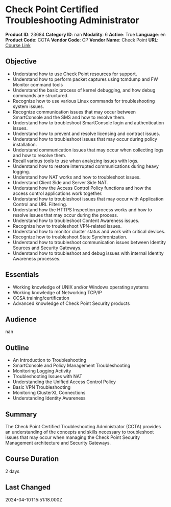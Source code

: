 # Check Point Certified Troubleshooting Administrator

**Product ID**: 23684
**Category ID**: nan
**Modality**: 6
**Active**: True
**Language**: en
**Product Code**: CCTA
**Vendor Code**: CP
**Vendor Name**: Check Point
**URL**: [Course Link](https://www.fastlaneus.com/course/checkpoint-ccta)

## Objective
- Understand how to use Check Point resources for support.
- Understand how to perform packet captures using tcmdump and FW Monitor command tools
- Understand the basic process of kernel debugging, and how debug commands are structured.
- Recognize how to use various Linux commands for troubleshooting system issues.
- Recognize communication issues that may occur between SmartConsole and the SMS and how to resolve them.
- Understand how to troubleshoot SmartConsole login and authentication issues.
- Understand how to prevent and resolve licensing and contract issues.
- Understand how to troubleshoot issues that may occur during policy installation.
- Understand communication issues that may occur when collecting logs and how to resolve them.
- Recall various tools to use when analyzing issues with logs.
- Understand how to restore interrupted communications during heavy logging.
- Understand how NAT works and how to troubleshoot issues.
- Understand Client Side and Server Side NAT.
- Understand how the Access Control Policy functions and how the access control applications work together.
- Understand how to troubleshoot issues that may occur with Application Control and URL Filtering.
- Understand how the HTTPS Inspection process works and how to resolve issues that may occur during the process.
- Understand how to troubleshoot Content Awareness issues.
- Recognize how to troubleshoot VPN-related issues.
- Understand how to monitor cluster status and work with critical devices.
- Recognize how to troubleshoot State Synchronization.
- Understand how to troubleshoot communication issues between Identity Sources and Security Gateways.
- Understand how to troubleshoot and debug issues with internal Identity Awareness processes.

## Essentials
- Working knowledge of UNIX and/or Windows operating systems
- Working knowledge of Networking TCP/IP
- CCSA training/certification
- Advanced knowledge of Check Point Security products

## Audience
nan

## Outline
- An Introduction to Troubleshooting
- SmartConsole and Policy Management Troubleshooting
- Monitoring Logging Activity
- Troubleshooting Issues with NAT
- Understanding the Unified Access Control Policy
- Basic VPN Troubleshooting
- Monitoring ClusterXL Connections
- Understanding Identity Awareness

## Summary
The Check Point Certified Troubleshooting Administrator (CCTA) provides an understanding of the concepts and skills necessary to troubleshoot issues that may occur when managing the Check Point Security Management architecture and Security Gateways.

## Course Duration
2 days

## Last Changed
2024-04-10T15:51:18.000Z

